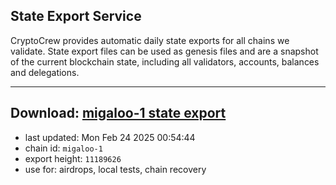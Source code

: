 ## State Export Service
CryptoCrew provides automatic daily state exports for all chains we validate. State export files can be used as genesis files and are a snapshot of the current blockchain state, including all validators, accounts, balances and delegations.

---
**Download: [migaloo-1 state export](https://dl-eu2.ccvalidators.com/SERVICE/migaloo/migaloo-1_export_11189626.json)**
---

- last updated: Mon Feb 24 2025 00:54:44
- chain id: `migaloo-1`
- export height: `11189626`
- use for: airdrops, local tests, chain recovery
